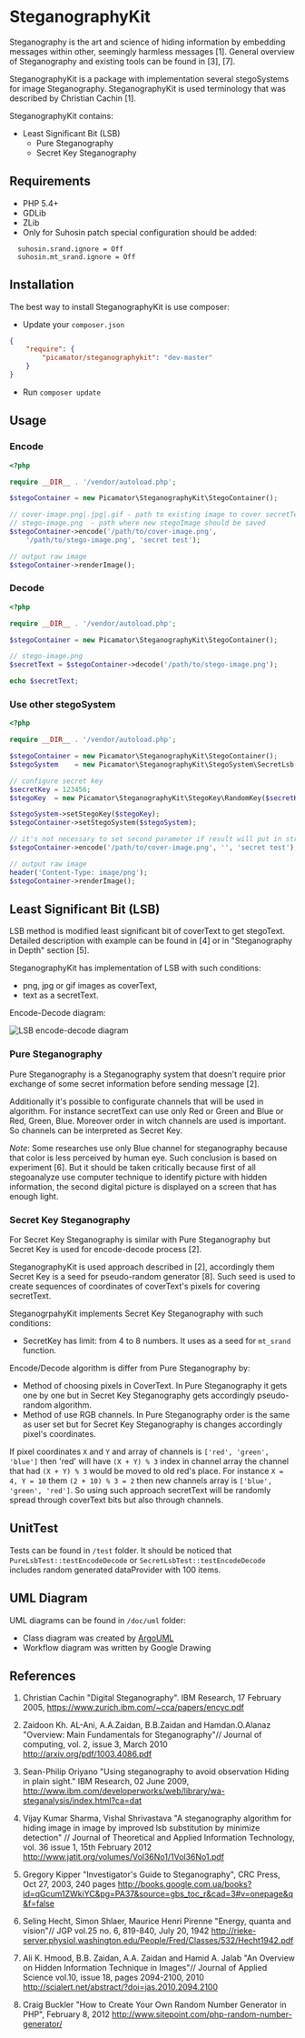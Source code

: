 SteganographyKit
================
Steganography is the art and science of hiding information by embedding messages within other, seemingly harmless messages [1].
General overview of Steganography and existing tools can be found in [3], [7].

SteganographyKit is a package with implementation several stegoSystems for image Steganography.
SteganographyKit is used terminology that was described by Christian Cachin [1].

SteganographyKit contains:
* Least Significant Bit (LSB) 
  * Pure Steganography 
  * Secret Key Steganography 

Requirements
------------
* PHP 5.4+
* GDLib
* ZLib
* Only for Suhosin patch special configuration should be added:
```
  suhosin.srand.ignore = Off
  suhosin.mt_srand.ignore = Off
```

Installation
------------
The best way to install SteganographyKit is use composer:

* Update your `composer.json`

```json
{
    "require": {
        "picamator/steganographykit": "dev-master"
    }
}
```

* Run `composer update`

Usage
-----
### Encode
```php
<?php

require __DIR__ . '/vendor/autoload.php';

$stegoContainer = new Picamator\SteganographyKit\StegoContainer();

// cover-image.png|.jpg|.gif - path to existing image to cover secretText
// stego-image.png  - path where new stegoImage should be saved
$stegoContainer->encode('/path/to/cover-image.png', 
    '/path/to/stego-image.png', 'secret test');

// output raw image 
$stegoContainer->renderImage();

```

### Decode
```php
<?php

require __DIR__ . '/vendor/autoload.php';

$stegoContainer = new Picamator\SteganographyKit\StegoContainer();

// stego-image.png
$secretText = $stegoContainer->decode('/path/to/stego-image.png');

echo $secretText;

```

### Use other stegoSystem
``` php
<?php

require __DIR__ . '/vendor/autoload.php';

$stegoContainer = new Picamator\SteganographyKit\StegoContainer();
$stegoSystem    = new Picamator\SteganographyKit\StegoSystem\SecretLsb();

// configure secret key
$secretKey = 123456;
$stegoKey  = new Picamator\SteganographyKit\StegoKey\RandomKey($secretKey);

$stegoSystem->setStegoKey($stegoKey);
$stegoContainer->setStegoSystem($stegoSystem);

// it's not necessary to set second parameter if result will put in stream 
$stegoContainer->encode('/path/to/cover-image.png', '', 'secret test');

// output raw image
header('Content-Type: image/png');
$stegoContainer->renderImage();

```

Least Significant Bit (LSB)
---------------------------
LSB method is modified least significant bit of coverText to get stegoText. 
Detailed description with example can be found in [4] or in "Steganography in Depth" section [5].

SteganographyKit has implementation of LSB with such conditions:
* png, jpg or gif images as coverText,
* text as a secretText.

Encode-Decode diagram:

![LSB encode-decode diagram](https://github.com/picamator/SteganographyKit/raw/dev/doc/uml/lsb-encode-decode.png "LSB encode-decode")


### Pure Steganography
Pure Steganography is a Steganography system that doesn't require prior exchange of some secret information before sending message [2].
 
Additionally it's possible to configurate channels that will be used in algorithm. 
For instance secretText can use only Red or Green and Blue or Red, Green, Blue. Moreover order in witch channels are used is important.
So channels can be interpreted as Secret Key. 

*Note*:
Some researches use only Blue channel for steganography because that color is less perceived by human eye. 
Such conclusion is based on experiment [6]. But it should be taken critically because first of all stegoanalyze use computer technique to identify picture 
with hidden information, the second digital picture is displayed on a screen that has enough light.

### Secret Key Steganography
For Secret Key Steganography is similar with Pure Steganography but Secret Key is used for encode-decode process [2].

SteganographyKit is used approach described in [2], accordingly them Secret Key is a seed for pseudo-random generator [8]. 
Such seed is used to create sequences of coordinates of coverText's pixels for covering secretText. 

SteganogrpahyKit implements Secret Key Steganography with such conditions:
* SecretKey has limit: from 4 to 8 numbers. It uses as a seed for `mt_srand` function.

Encode/Decode algorithm is differ from Pure Steganography by:
* Method of choosing pixels in CoverText. In Pure Steganography it gets one by one but in Secret Key Steganography gets accordingly pseudo-random algorithm.
* Method of use RGB channels. In Pure Steganography order is the same as user set but for Secret Key Steganography is changes accordingly pixel's coordinates. 

If pixel coordinates `X` and `Y` and array of channels is `['red', 'green', 'blue']` then 'red' will have `(X + Y) % 3` index in channel array the 
channel that had `(X + Y) % 3` would be moved to old red's place. For instance `X = 4, Y = 10` them `(2 + 10) % 3 = 2` then new channels array is
`['blue', 'green', 'red']`. So using such approach secretText will be randomly spread through coverText bits but also through channels. 
 
UnitTest
--------
Tests can be found in `/test` folder. 
It should be noticed that `PureLsbTest::testEncodeDecode` or `SecretLsbTest::testEncodeDecode` includes random generated dataProvider with 100 items.

UML Diagram
-----------
UML diagrams can be found in `/doc/uml` folder:

* Class diagram was created by [ArgoUML](http://argouml.tigris.org)
* Workflow diagram was written by Google Drawing 

References
----------
1. Christian Cachin "Digital Steganography". IBM Research, 17 February 2005, 
   https://www.zurich.ibm.com/~cca/papers/encyc.pdf

2. Zaidoon Kh. AL-Ani, A.A.Zaidan, B.B.Zaidan and Hamdan.O.Alanaz "Overview: Main Fundamentals for Steganography"//
   Journal of computing, vol. 2, issue 3, March 2010
   http://arxiv.org/pdf/1003.4086.pdf

3. Sean-Philip Oriyano "Using steganography to avoid observation Hiding in plain sight." IBM Research, 02 June 2009,
   http://www.ibm.com/developerworks/web/library/wa-steganalysis/index.html?ca=dat

4. Vijay Kumar Sharma, Vishal Shrivastava "A steganography algorithm for hiding image in image by improved lsb substitution by minimize detection" // 
   Journal of Theoretical and Applied Information Technology, vol. 36 issue 1, 15th February 2012
   http://www.jatit.org/volumes/Vol36No1/1Vol36No1.pdf

5. Gregory Kipper "Investigator's Guide to Steganography", CRC Press, Oct 27, 2003, 240 pages
   http://books.google.com.ua/books?id=qGcum1ZWkiYC&pg=PA37&source=gbs_toc_r&cad=3#v=onepage&q&f=false

6. Seling Hecht, Simon Shlaer, Maurice Henri Pirenne "Energy, quanta and vision"// JGP vol.25 no. 6, 819-840, July 20, 1942
   http://rieke-server.physiol.washington.edu/People/Fred/Classes/532/Hecht1942.pdf

7. Ali K. Hmood, B.B. Zaidan, A.A. Zaidan and Hamid A. Jalab "An Overview on Hidden Information Technique in Images"// Journal of Applied Science vol.10, issue 18, pages 2094-2100, 2010
   http://scialert.net/abstract/?doi=jas.2010.2094.2100

8. Craig Buckler "How to Create Your Own Random Number Generator in PHP", February 8, 2012
   http://www.sitepoint.com/php-random-number-generator/
